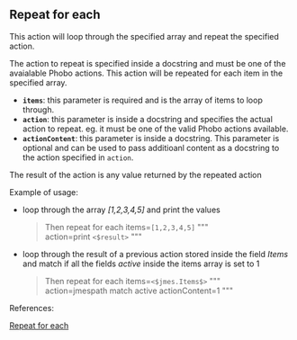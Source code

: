 ## Repeat for each

This action will loop through the specified array and repeat the specified action.

The action to repeat is specified inside a docstring and must be one of the avaialable Phobo actions. This action will be repeated  for each item in the specified array.

- **`items`**: this parameter is required and is the array of items to loop through.
- **`action`**: this parameter is inside a docstring and specifies the actual action to repeat. eg. it must be one of the valid Phobo actions available.
- **`actionContent`**: this parameter is inside a docstring. This parameter is optional and can be used to pass additioanl content as a docstring to the action specified in `action`.

The result of the action is any value returned by the repeated action

Example of usage:

- loop through the array *[1,2,3,4,5]* and print the values

    > Then repeat for each items=`[1,2,3,4,5]`
    > """  
    > action=print `<$result>`
    > """ 

- loop through the result of a previous action stored inside the field *Items* and match if all the fields *active* inside the items array is set to 1 

    > Then repeat for each items=`<$jmes.Items$>`
    > """  
    > action=jmespath match active
    > actionContent=1
    > """ 

References:

[Repeat for each](https://github.com/DasAng/phobo-release/blob/master/docs/condition_actions.md#repeat-for-each)